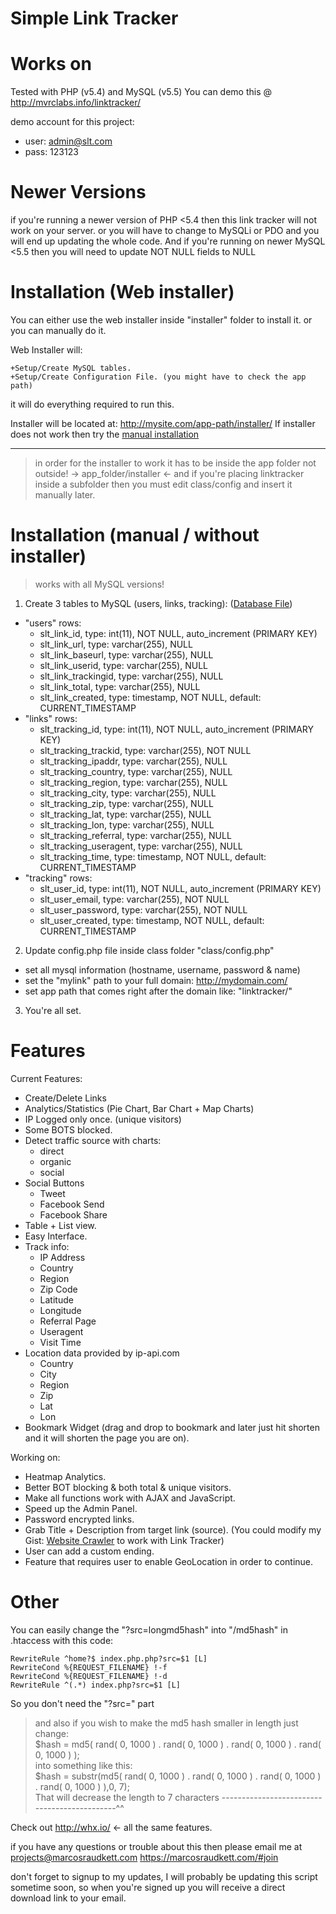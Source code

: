 # Simple Link Tracker

# Works on
Tested with PHP (v5.4) and MySQL (v5.5)
You can demo this @ http://mvrclabs.info/linktracker/

demo account for this project:
- user: admin@slt.com
- pass: 123123

# Newer Versions
if you're running a newer version of PHP <5.4 then this link tracker will not work on your server.
or you will have to change to MySQLi or PDO and you will end up updating the whole code.
And if you're running on newer MySQL <5.5 then you will need to update NOT NULL fields to NULL


# Installation (Web installer)
You can either use the web installer inside "installer" folder to install it.
or you can manually do it.

Web Installer will:

	+Setup/Create MySQL tables.
	+Setup/Create Configuration File. (you might have to check the app path)

it will do everything required to run this.

Installer will be located at:
http://mysite.com/app-path/installer/ If installer does not work then try the [manual installation](https://github.com/marcosraudkett/Link-Tracker/blob/master/README.md#installation-manual--without-installer)

---------------------------
> in order for the installer to work it has to be inside the app folder not outside! -> app_folder/installer <-
> and if you're placing linktracker inside a subfolder then you must edit class/config and insert it manually later.

# Installation (manual / without installer)
> works with all MySQL versions!
1. Create 3 tables to MySQL (users, links, tracking): ([Database File](https://github.com/marcosraudkett/Link-Tracker/tree/master/linktracker/Installer/database))
 * "users" rows:
   * slt_link_id, type: int(11), NOT NULL, auto_increment (PRIMARY KEY)
   * slt_link_url, type: varchar(255), NULL
   * slt_link_baseurl, type: varchar(255), NULL
   * slt_link_userid, type: varchar(255), NULL
   * slt_link_trackingid, type: varchar(255), NULL
   * slt_link_total, type: varchar(255), NULL
   * slt_link_created, type: timestamp, NOT NULL, default: CURRENT_TIMESTAMP
 * "links" rows:
   * slt_tracking_id, type: int(11), NOT NULL, auto_increment (PRIMARY KEY)
   * slt_tracking_trackid, type: varchar(255), NOT NULL
   * slt_tracking_ipaddr, type: varchar(255), NULL
   * slt_tracking_country, type: varchar(255), NULL
   * slt_tracking_region, type: varchar(255), NULL
   * slt_tracking_city, type: varchar(255), NULL
   * slt_tracking_zip, type: varchar(255), NULL
   * slt_tracking_lat, type: varchar(255), NULL
   * slt_tracking_lon, type: varchar(255), NULL
   * slt_tracking_referral, type: varchar(255), NULL
   * slt_tracking_useragent, type: varchar(255), NULL
   * slt_tracking_time, type: timestamp, NOT NULL, default: CURRENT_TIMESTAMP
 * "tracking" rows:
   * slt_user_id, type: int(11), NOT NULL, auto_increment (PRIMARY KEY)
   * slt_user_email, type: varchar(255), NOT NULL
   * slt_user_password, type: varchar(255), NOT NULL
   * slt_user_created, type: timestamp, NOT NULL, default: CURRENT_TIMESTAMP
2. Update config.php file inside class folder "class/config.php"
 * set all mysql information (hostname, username, password & name)
 * set the "mylink" path to your full domain: http://mydomain.com/
 * set app path that comes right after the domain like: "linktracker/"
3. You're all set.

# Features
Current Features:
* Create/Delete Links
* Analytics/Statistics (Pie Chart, Bar Chart + Map Charts)
* IP Logged only once. (unique visitors)
* Some BOTS blocked.
* Detect traffic source with charts: 
  * direct
  * organic
  * social
* Social Buttons
  * Tweet
  * Facebook Send
  * Facebook Share
* Table + List view.
* Easy Interface.
* Track info: 
  * IP Address
  * Country
  * Region
  * Zip Code
  * Latitude
  * Longitude
  * Referral Page
  * Useragent
  * Visit Time
* Location data provided by ip-api.com 
  * Country
  * City
  * Region
  * Zip
  * Lat
  * Lon
* Bookmark Widget (drag and drop to bookmark and later just hit shorten and it will shorten the page you are on).

Working on:
* Heatmap Analytics.
* Better BOT blocking & both total & unique visitors.
* Make all functions work with AJAX and JavaScript.
* Speed up the Admin Panel.
* Password encrypted links.
* Grab Title + Description from target link (source). (You could modify my Gist: [Website Crawler](https://gist.github.com/marcosraudkett/fa3715752e550c2714279435217617d7) to work with Link Tracker)
* User can add a custom ending.
* Feature that requires user to enable GeoLocation in order to continue.



# Other

You can easily change the "?src=longmd5hash" into "/md5hash" in .htaccess with this code:

	RewriteRule ^home?$ index.php.php?src=$1 [L]
	RewriteCond %{REQUEST_FILENAME} !-f
	RewriteCond %{REQUEST_FILENAME} !-d
	RewriteRule ^(.*) index.php?src=$1 [L]
	
So you don't need the "?src=" part

> and also if you wish to make the md5 hash smaller in length just change: <br>
> $hash = md5( rand( 0, 1000 ) . rand( 0, 1000 ) . rand( 0, 1000 ) . rand( 0, 1000 ) ); <br>
> into something like this: <br>
> $hash = substr(md5( rand( 0, 1000 ) . rand( 0, 1000 ) . rand( 0, 1000 ) . rand( 0, 1000 ) ),0, 7); <br>
> That will decrease the length to 7 characters ---------------------------------------------^^

Check out http://whx.io/ <- all the same features.

if you have any questions or trouble about this then please email me at
projects@marcosraudkett.com
https://marcosraudkett.com/#join

don't forget to signup to my updates, I will probably be updating this script sometime soon,
so when you're signed up you will receive a direct download link to your email.
